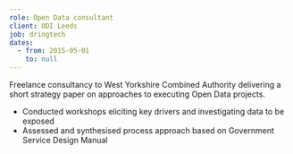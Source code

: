 ```yaml
---
role: Open Data consultant
client: ODI Leeds
job: dringtech
dates:
  - from: 2015-05-01
    to: null
---
```

Freelance consultancy to West Yorkshire Combined Authority delivering a short
strategy paper on approaches to executing Open Data projects.

* Conducted workshops eliciting key drivers and investigating data to be
  exposed
* Assessed and synthesised process approach based on Government Service Design
  Manual
